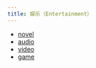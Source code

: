 ```yaml
---
title: 娱乐（Entertainment）
---
```


- [novel](./novel.md)
- [audio](./audio.md)
- [video](./video.md)
- [game](./game.md)
